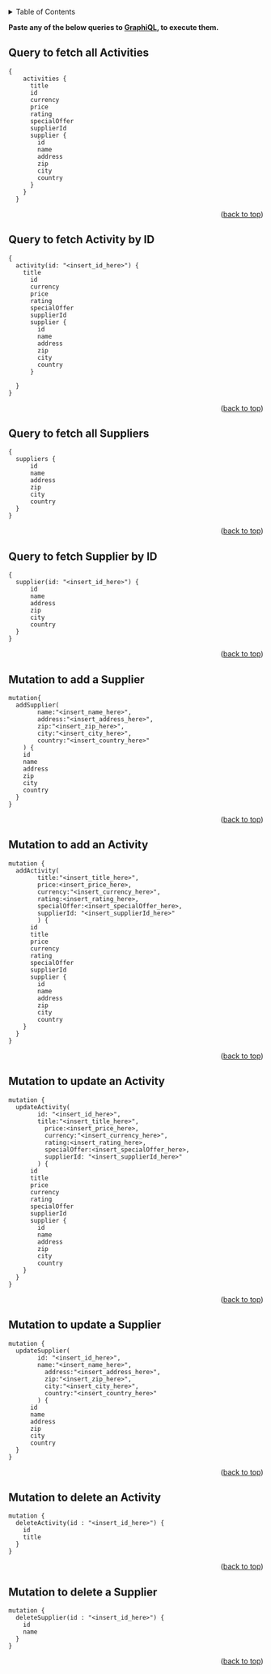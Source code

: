 <a name="readme-top"></a>

<details>
  <summary>Table of Contents</summary>
  <ol>
   <li><a href="#query-to-fetch-all-activities">Query to fetch all Activities</a></li>
   <li><a href="#query-to-fetch-activity-by-id">Query to fetch Activity by ID</a></li>
   <li><a href="#query-to-fetch-all-suppliers">Query to fetch all Suppliers</a></li>
   <li><a href="#query-to-fetch-supplier-by-id">Query to fetch Supplier by ID</a></li>
   <li><a href="#mutation-to-add-a-supplier">Mutation to add a Supplier</a></li>
   <li><a href="#mutation-to-add-an-activity">Mutation to add an Activity</a></li>
   <li><a href="#mutation-to-update-an-activity">Mutation to update an Activity</a></li>
   <li><a href="#mutation-to-update-a-supplier">Mutation to update a Supplier</a></li>
   <li><a href="#mutation-to-delete-an-activity">Mutation to delete an Activity</a></li>
   <li><a href="#mutation-to-delete-a-supplier">Mutation to delete a Supplier</a></li>
  </ol>
</details>


**Paste any of the below queries to [GraphiQL](http://localhost:5000/graphql), to execute them.**

## Query to fetch all Activities
```
{
    activities {
      title
      id
      currency
      price
      rating
      specialOffer
      supplierId
      supplier {
        id
        name
        address
        zip
        city
        country
      }
    }
  }

```
<p align="right">(<a href="#readme-top">back to top</a>)</p>

## Query to fetch Activity by ID
```
{
  activity(id: "<insert_id_here>") {
    title
      id
      currency
      price
      rating
      specialOffer
      supplierId
      supplier {
        id
        name
        address
        zip
        city
        country
      }

  }
}

```
<p align="right">(<a href="#readme-top">back to top</a>)</p>

## Query to fetch all Suppliers
```
{
  suppliers {
      id
      name
      address
      zip
      city
      country
  }
}

```
<p align="right">(<a href="#readme-top">back to top</a>)</p>

## Query to fetch Supplier by ID
```
{
  supplier(id: "<insert_id_here>") {
      id
      name
      address
      zip
      city
      country
  }
}

```
<p align="right">(<a href="#readme-top">back to top</a>)</p>

## Mutation to add a Supplier
```
mutation{
  addSupplier(
    	name:"<insert_name_here>",
    	address:"<insert_address_here>",
    	zip:"<insert_zip_here>",
    	city:"<insert_city_here>",
    	country:"<insert_country_here>"
	) {
    id
    name
    address
    zip
    city
    country
  }
}

```
<p align="right">(<a href="#readme-top">back to top</a>)</p>

## Mutation to add an Activity
```
mutation {
  addActivity(
    	title:"<insert_title_here>",
    	price:<insert_price_here>,
    	currency:"<insert_currency_here>",
  		rating:<insert_rating_here>,
  		specialOffer:<insert_specialOffer_here>,
    	supplierId: "<insert_supplierId_here>"
		) {
      id
      title
      price
      currency
      rating
      specialOffer
      supplierId
      supplier {
        id
        name
        address
        zip
        city
        country
    }
  }
}

```
<p align="right">(<a href="#readme-top">back to top</a>)</p>

## Mutation to update an Activity
```
mutation {
  updateActivity(
        id: "<insert_id_here>",
        title:"<insert_title_here>",
    	  price:<insert_price_here>,
    	  currency:"<insert_currency_here>",
  		  rating:<insert_rating_here>,
  		  specialOffer:<insert_specialOffer_here>,
    	  supplierId: "<insert_supplierId_here>"
		) {
      id
      title
      price
      currency
      rating
      specialOffer
      supplierId
      supplier {
        id
        name
        address
        zip
        city
        country
    }
  }
}
```
<p align="right">(<a href="#readme-top">back to top</a>)</p>

## Mutation to update a Supplier
```
mutation {
  updateSupplier(
        id: "<insert_id_here>",
        name:"<insert_name_here>",
    	  address:"<insert_address_here>",
    	  zip:"<insert_zip_here>",
    	  city:"<insert_city_here>",
    	  country:"<insert_country_here>"
		) {
      id
      name
      address
      zip
      city
      country
  }
}
```
<p align="right">(<a href="#readme-top">back to top</a>)</p>

## Mutation to delete an Activity
```
mutation {
  deleteActivity(id : "<insert_id_here>") {
    id
    title
  }
}

```
<p align="right">(<a href="#readme-top">back to top</a>)</p>

## Mutation to delete a Supplier
```
mutation {
  deleteSupplier(id : "<insert_id_here>") {
    id
    name
  }
}

```
<p align="right">(<a href="#readme-top">back to top</a>)</p>

